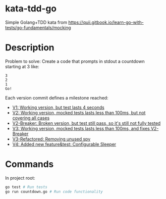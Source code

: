 # kata-tdd-go
Simple Golang+TDD kata from https://quii.gitbook.io/learn-go-with-tests/go-fundamentals/mocking

# Description

Problem to solve: Create a code that prompts in stdout a
countdown starting at 3 like:
```
3
2
1
Go!
```

Each version commit defines a milestone reached:
 * [V1: Working version, but test lasts 4 seconds](https://github.com/jaumebecks/kata-tdd-go/commit/09c79e73fd5cae3117297b56c9eb4670782f8eea)
 * [V2: Working version, mocked tests lasts less than 100ms, but not covering all cases](https://github.com/jaumebecks/kata-tdd-go/commit/a25c005afa50c64e926d4cfae7a13d26aea7f5f0)
 * [V2-Breaker: Broken version, but test still pass, so it's still not fully tested](https://github.com/jaumebecks/kata-tdd-go/commit/cad0ebc2acf8f2c698ba728b93227d67b53abf6c)
 * [V3: Working version, mocked tests lasts less than 100ms, and fixes V2-Breaker](https://github.com/jaumebecks/kata-tdd-go/commit/42c35843dbcc80fd6f5c446d89ab4711c8415467)
 * [V3-Refactored: Removing unused spy](https://github.com/jaumebecks/kata-tdd-go/commit/166b8b94b12ef37ed3397efe4acb0edd8e5cc2ce)
 * [V4: Added new feature&test: Configurable Sleeper](https://github.com/jaumebecks/kata-tdd-go/commit/76275a90603f6ebd544a7084a2114a6dd68d1965)

# Commands

In project root:
```sh
go test # Run tests
go run countdown.go # Run code functionality
```
